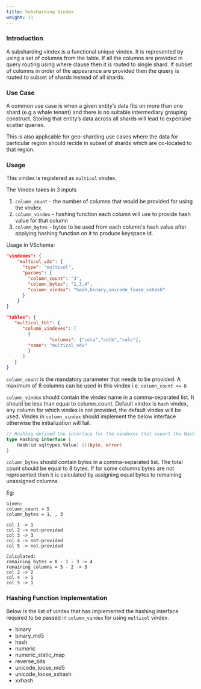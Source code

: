 ```yaml
---
title: Subsharding Vindex
weight: 11
---
```


### Introduction

A subsharding vindex is a functional unique vindex. It is represented by using a set of columns from the table. 
If all the columns are provided in query routing using where clause then it is routed to single shard.
If subset of columns in order of the appearance are provided then the qiuery is routed to subset of shards instead of all shards.

### Use Case

A common use case is when a given entity’s data fits on more than one shard (e.g a whale tenant) and there is no suitable intermediary grouping construct.
Storing that entity’s data across all shards will lead to expensive scatter queries.

This is also applicable for geo-sharding use cases where the data for particular region should recide in subset of shards which are co-located to that region.

### Usage

This vindex is registered as `multicol` vindex.

The Vindex takes in 3 inputs
1. `column_count` - the number of columns that would be provided for using the vindex.
2. `column_vindex` - hashing function each column will use to provide hash value for that column
3. `column_bytes` - bytes to be used from each column's hash value after applying hashing function on it to produce keyspace id.

Usage in VSchema:

```json
"vindexes": {
    "multicol_vdx": {
	  "type": "multicol",
	  "params": {
		"column_count": "3",
		"column_bytes": "1,3,4",
		"column_vindex": "hash,binary,unicode_loose_xxhash"
	  }
    }
}
```
```json
"tables": {
   "multicol_tbl": {
	  "column_vindexes": [
	    {
                "columns": ["cola","colb","colc"],
		"name": "multicol_vdx"
	    }
      ]
   }
}
```
`column_count` is the mandatory parameter that needs to be provided.
A maximum of 8 columns can be used in this vindex i.e. `column_count <= 8`

`column_vindex` should contain the vindex name in a comma-separated list. It should be less than equal to column_count.
Default vindex is `hash` vindex, any column for which vindex is not provided, the default vindex will be used.
Vindex in `column_vindex` should implement the below interface otherwise the initialization will fail.

```go
// Hashing defined the interface for the vindexes that export the Hash function to be used by multi-column vindex.
type Hashing interface {
	Hash(id sqltypes.Value) ([]byte, error)
}
```

`column_bytes` should contain bytes in a comma-separated list. The total count should be equal to 8 bytes.
If for some columns bytes are not represented then it is calculated by assigning equal bytes to remaining unassigned columns.

Eg:
```
Given:
column_count = 5
column_bytes = 1, , 3

col 1 -> 1
col 2 -> not-provided
col 3 -> 3
col 4 -> not-provided
col 5 -> not-provided

Calculated:
remaining bytes = 8 - 1 - 3 -> 4
remaining columns = 5 - 2 -> 3
col 2 -> 2
col 4 -> 1
col 5 -> 1
```

### Hashing Function Implementation
Below is the list of vindex that has implemented the hashing interface required to be passed in `column_vindex` for using `multicol` vindex.

* binary
* binary_md5
* hash
* numeric
* numeric_static_map
* reverse_bits
* unicode_loose_md5
* unicode_loose_xxhash
* xxhash
